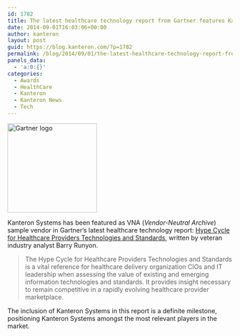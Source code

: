 ```yaml
---
id: 1782
title: The latest healthcare technology report from Gartner features Kanteron as VNA sample vendor
date: 2014-09-01T16:03:06+00:00
author: kanteron
layout: post
guid: https://blog.kanteron.com/?p=1782
permalink: /blog/2014/09/01/the-latest-healthcare-technology-report-from-gartner-features-kanteron-as-vna-sample-vendor/
panels_data:
  - 'a:0:{}'
categories:
  - Awards
  - HealthCare
  - Kanteron
  - Kanteron News
  - Tech
---
```

<img class="aligncenter" src="httpss://www.gartner.com/imagesrv/images/gartner-tile.jpg" alt="Gartner logo" width="200" height="200" />

Kanteron Systems has been featured as VNA (_Vendor-Neutral Archive_) sample vendor in Gartner‘s latest healthcare technology report: <a title="httpss://www.gartner.com/doc/2807718/hype-cycle-healthcare-provider-technologies" href="httpss://www.gartner.com/doc/2807718/hype-cycle-healthcare-provider-technologies" target="_blank">Hype Cycle for Healthcare Providers Technologies and Standards</a>, written by veteran industry analyst Barry Runyon.

> The Hype Cycle for Healthcare Providers Technologies and Standards is a vital reference for healthcare delivery organization CIOs and IT leadership when assessing the value of existing and emerging information technologies and standards. It provides insight necessary to remain competitive in a rapidly evolving healthcare provider marketplace.

The inclusion of Kanteron Systems in this report is a definite milestone, positioning Kanteron Systems amongst the most relevant players in the market.